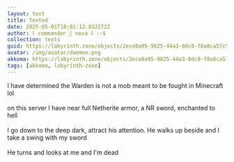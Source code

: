 ```yaml
---
layout: text
title: Texted
date: 2025-05-01T16:01:12.832272Z
author: ⸸ commander ░ nova ⸸ :~$
collection: texts
guid: https://labyrinth.zone/objects/2ece0a95-9825-44a3-8dc8-f8a8ca57c51e
avatar: /img/avatar/daemon.png
akkoma: https://labyrinth.zone/objects/2ece0a95-9825-44a3-8dc8-f8a8ca57c51e
tags: [akkoma, labyrinth-zone]
---
```


<p>I have determined the Warden is not a mob meant to be fought in Minecraft lol<br><br>on this server I have near full Netherite armor, a NR sword, enchanted to hell<br><br>I go down to the deep dark, attract his attention. He walks up beside and I take a swing with my sword<br><br>He turns and looks at me and I'm dead</p>